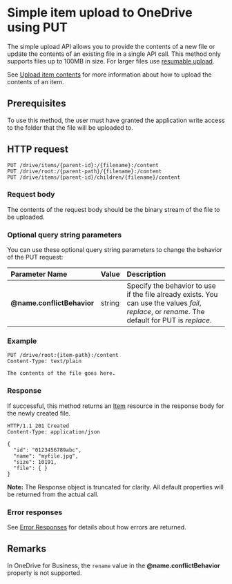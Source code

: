 # Simple item upload to OneDrive using PUT

The simple upload API allows you to provide the contents of a new file or update
the contents of an existing file in a single API call. This method only supports
files up to 100MB in size. For larger files use [resumable upload](upload_large_files.md).

See [Upload item contents](upload.md) for more information about how to upload
the contents of an item.

## Prerequisites

To use this method, the user must have granted the application write access
to the folder that the file will be uploaded to.

## HTTP request

```
PUT /drive/items/{parent-id}:/{filename}:/content
PUT /drive/root:/{parent-path}/{filename}:/content
PUT /drive/items/{parent-id}/children/{filename}/content
```

### Request body
The contents of the request body should be the binary stream of the file to be uploaded.

### Optional query string parameters

You can use these optional query string parameters to change the behavior of
the PUT request:

| Parameter Name             | Value  | Description                                                                                                                                      |
|:---------------------------|:-------|:-------------------------------------------------------------------------------------------------------------------------------------------------|
| **@name.conflictBehavior** | string | Specify the behavior to use if the file already exists. You can use the values *fail*, *replace*, or *rename*. The default for PUT is *replace*. |

### Example

<!-- { "blockType": "request", "name": "upload-via-put" } -->
```
PUT /drive/root:{item-path}:/content
Content-Type: text/plain

The contents of the file goes here.
```

### Response
If successful, this method returns an [Item][item-resource] resource in
the response body for the newly created file.

<!-- { "blockType": "response", "@odata.type": "oneDrive.item", "truncated": true } -->
```http
HTTP/1.1 201 Created
Content-Type: application/json

{
  "id": "0123456789abc",
  "name": "myfile.jpg",
  "size": 10191,
  "file": { }
}
```

**Note:** The Response object is truncated for clarity. All default properties will
be returned from the actual call.



### Error responses

See [Error Responses][error-response] for details about
how errors are returned.

## Remarks

In OneDrive for Business, the `rename` value in the **@name.conflictBehavior** property is not supported.

[error-response]: ../misc/errors.md
[item-resource]: ../resources/item.md

<!-- {
  "type": "#page.annotation",
  "description": "Create a new file with content or update a file's content.",
  "keywords": "insert,upsert,update,upload",
  "section": "documentation"
} -->
